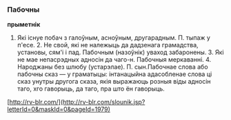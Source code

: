 ### Пабочны
**прыметнік**

1. Які існуе побач з галоўным, асноўным, другарадным. П. тыпаж у п'есе. 2. Не свой, які не належыць да дадзенага грамадства, установы, сям'і і пад. Пабочным (назоўнік) уваход забаронены. 3. Які не мае непасрэдных адносін да чаго-н. Пабочныя меркаванні. 4. Народжаны без шлюбу (устарэлае). П. сын.Пабочнае слова або пабочны сказ — у граматыцы: інтанацыйна адасобленае слова ці сказ унутры другога сказа, якія выражаюць розныя віды адносін таго, хго гаворыць, да таго, пра што ён гаворыць.

<a rel="author">[http://rv-blr.com/](http://rv-blr.com/slounik.jsp?letterId=0&maskId=0&pageId=1979)</a>
